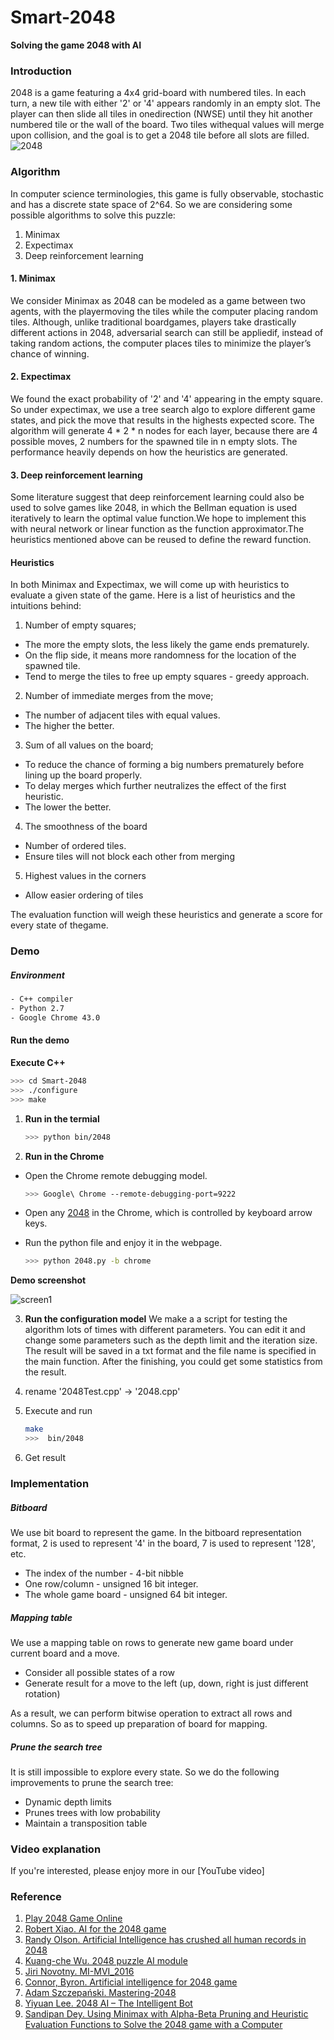 # Smart-2048
**Solving the game 2048 with AI**

### Introduction

2048 is a game featuring a 4x4 grid-board with numbered tiles. In each turn, a new tile with either '2' or '4' appears randomly in an empty slot. The player can then slide all tiles in onedirection (NWSE) until they hit another numbered tile or the wall of the board. Two tiles withequal values will merge upon collision, and the goal is to get a 2048 tile before all slots are filled.
![2048](https://raw.githubusercontent.com/HermanZzz/Smart-2048/master/img/2048.png)
### Algorithm

In computer science terminologies, this game is fully observable, stochastic and has a discrete state space of 2^64. So we are considering some possible algorithms to solve this puzzle:

1. Minimax
2. Expectimax
3. Deep reinforcement learning

#### 1. Minimax

We consider Minimax as 2048 can be modeled as a game between two agents, with the playermoving the tiles while the computer placing random tiles. Although, unlike traditional boardgames, players take drastically different actions in 2048, adversarial search can still be appliedif, instead of taking random actions, the computer places tiles to minimize the player’s chance of winning.

#### 2. Expectimax

We found the exact probability of '2' and '4' appearing in the empty square. So under expectimax, we use a tree search algo to explore different game states, and pick the move that results in the highests expected score. The algorithm will generate 4 * 2 * n nodes for each layer, because there are 4 possible moves, 2 numbers for the spawned tile in n empty slots. The performance heavily depends on how the heuristics are generated.

#### 3. Deep reinforcement learning

Some literature suggest that deep reinforcement learning could also be used to solve games like 2048, in which the Bellman equation is used iteratively to learn the optimal value function.We hope to implement this with neural network or linear function as the function approximator.The heuristics mentioned above can be reused to define the reward function.

#### Heuristics

In both Minimax and Expectimax, we will come up with heuristics to evaluate a given state of the game. Here is a list of heuristics and the intuitions behind:

1. Number of empty squares;

- The more the empty slots, the less likely the game ends prematurely.
- On the flip side, it means more randomness for the location of the spawned tile.
- Tend to merge the tiles to free up empty squares - greedy approach.

2. Number of immediate merges from the move;

- The number of adjacent tiles with equal values. 
- The higher the better.

3. Sum of all values on the board;

- To reduce the chance of forming a big numbers prematurely before lining up the board properly. 
- To delay merges which further neutralizes the effect of the first heuristic.
- The lower the better.

4. The smoothness of the board

- Number of ordered tiles.
- Ensure tiles will not block each other from merging

5. Highest values in the corners

- Allow easier ordering of tiles

The evaluation function will weigh these heuristics and generate a score for every state of thegame.

### Demo

##### Environment

``` bash
- C++ compiler
- Python 2.7
- Google Chrome 43.0
```

#### Run the demo

**Execute C++**

```bash
>>> cd Smart-2048
>>> ./configure
>>> make
```

1. **Run in the termial**

   ``` bash
   >>> python bin/2048
   ```



2. **Run in the Chrome**

- Open the Chrome remote debugging model.

  ``` bash
  >>> Google\ Chrome --remote-debugging-port=9222
  ```

- Open any [2048](http://2048game.com/) in the Chrome, which is controlled by keyboard arrow keys.

- Run the python file and enjoy it in the webpage.

  ``` bash 
  >>> python 2048.py -b chrome
  ```

**Demo screenshot**

![screen1](https://raw.githubusercontent.com/HermanZzz/Smart-2048/master/img/screen1.png)

3. **Run the configuration model**
We make a a script for testing the algorithm lots of times with different parameters.
You can edit it and change some parameters such as the depth limit and the iteration size.
The result will be saved in a txt format and the file name is specified in the main function.
After the finishing, you could get some statistics from the result.

1. rename '2048Test.cpp' -> '2048.cpp'

2. Execute and run
   ``` bash
   make
   >>>  bin/2048
   ```
3. Get result


### Implementation

##### Bitboard

We use bit board to represent the game. In the bitboard representation format, 2 is used to represent '4' in the board, 7 is used to represent '128', etc.

- The index of the number - 4-bit nibble
- One row/column - unsigned 16 bit integer.
- The whole game board - unsigned 64 bit integer.

##### Mapping table

We use a mapping table on rows to generate new game board under current board and a move.

- Consider all possible states of a row 
- Generate result for a move to the left (up, down, right is just different rotation)

As a result, we can perform bitwise operation to extract all rows and columns. So as to speed up preparation of board for mapping.

##### Prune the search tree

It is still impossible to explore every state. So we do the following improvements to prune the search tree:

- Dynamic depth limits
- Prunes trees with low probability
- Maintain a transposition table

### Video explanation

If you're interested, please enjoy more in our [YouTube video]

### Reference

1. [Play 2048 Game Online](http://gabrielecirulli.github.io/2048/)
2. [Robert Xiao. AI for the 2048 game](https://github.com/nneonneo/2048-ai)
3. [Randy Olson. Artificial Intelligence has crushed all human records in 2048](http://spartanideas.msu.edu/2015/04/27/artificial-intelligence-has-crushed-all-human-records-in-2048-heres-how-the-ai-pulled-it-off/)
4. [Kuang-che Wu. 2048 puzzle AI module](https://github.com/kcwu/2048-python)
5. [Jiri Novotny. MI-MVI_2016](https://github.com/gorgitko/MI-MVI_2016)
6. [Connor, Byron. Artificial intelligence for 2048 game](https://github.com/rcbyron/2048-ai)
7. [Adam Szczepański. Mastering-2048](https://github.com/aszczepanski/2048)
8. [Yiyuan Lee. 2048 AI – The Intelligent Bot](https://codemyroad.wordpress.com/2014/05/14/2048-ai-the-intelligent-bot/)
9. [Sandipan Dey. Using Minimax with Alpha-Beta Pruning and Heuristic Evaluation Functions to Solve the 2048 game with a Computer](https://sandipanweb.wordpress.com/2017/03/06/using-minimax-with-alpha-beta-pruning-and-heuristic-evaluation-to-solve-2048-game-with-computer/)

